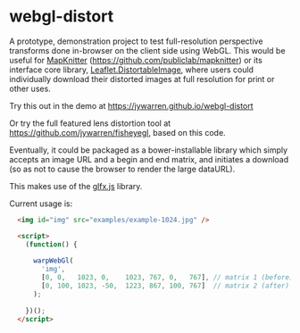 webgl-distort
====

A prototype, demonstration project to test full-resolution perspective transforms done in-browser on the client side using WebGL. This would be useful for [MapKnitter](https://mapknitter.org) (https://github.com/publiclab/mapknitter) or its interface core library, [Leaflet.DistortableImage](https://github.com/publiclab/Leaflet.DistortableImage), where users could individually download their distorted images at full resolution for print or other uses. 

Try this out in the demo at https://jywarren.github.io/webgl-distort

Or try the full featured lens distortion tool at https://github.com/jywarren/fisheyegl, based on this code.

Eventually, it could be packaged as a bower-installable library which simply accepts an image URL and a begin and end matrix, and initiates a download (so as not to cause the browser to render the large dataURL).

This makes use of the [glfx.js](https://github.com/evanw/glfx.js) library. 

Current usage is:

```html
  <img id="img" src="examples/example-1024.jpg" />

  <script>
    (function() {
 
      warpWebGl(
        'img',
        [0, 0,   1023, 0,    1023, 767, 0,   767], // matrix 1 (before) corner coordinates, NW, NE, SE, SW
        [0, 100, 1023, -50,  1223, 867, 100, 767]  // matrix 2 (after) corner coordinates
      );
 
    })();
  </script>
```
